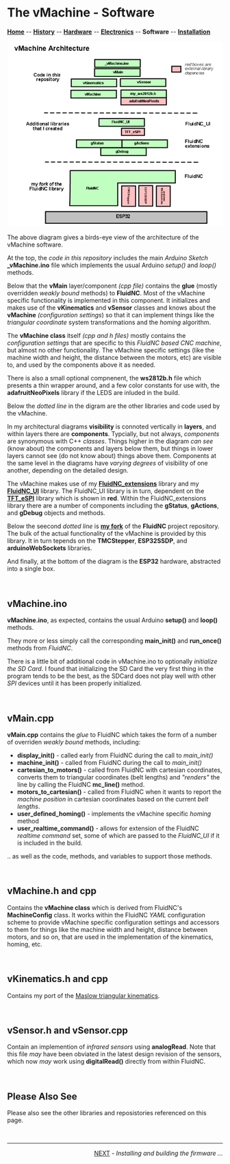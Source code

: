 # The vMachine - Software

**[Home](readme.md)** --
**[History](history.md)** --
**[Hardware](hardware.md)** --
**[Electronics](electronics.md)** --
**Software** --
**[Installation](installation.md)**

![vMachine_architecture.png](images/vMachine_architecture.png)

The above diagram gives a birds-eye view of the architecture of the
vMachine software.

At the top, the *code in this repository* includes
the main *Arduino Sketch* **_vMachine.ino** file which
implements the usual Arduino *setup()* and *loop()* methods.

Below that the **vMain** layer/component *(cpp file)* contains the
**glue** (mostly overridden *weakly bound* methods) to **FluidNC**.
Most of the vMachine specific functionality is implemented in this
component.  It initializes and makes use of the **vKinematics** and
**vSensor** classes and knows about the **vMachine** *(configuration
settings*) so that it can implement things like the *triangular
coordinate* system transformations and the *homing* algorithm.

The **vMachine class** itself *(cpp and h files)* mostly contains
the *configuration settings* that are specific to this
*FluidNC based CNC machine*, but almost no other functionality.
The vMachine specific settings (like the machine width and height,
the distance between the motors, etc)
are visible to, and used by the components above it as needed.

There is also a small optional compnenent, the **ws2812b.h** file which
presents a thin wrapper around, and a few color constants for use
with, the **adafruitNeoPixels** library if the LEDS are inluded
in the build.

Below the *dotted line* in the digram are the other libraries and
code used by the vMachine.

In my architectural diagrams **visibility**
is connoted vertically in **layers**, and within layers there are
**components**. Typcially, but not always, *components* are synonymous
with C++ *classes*.
Things higher in the diagram *can see* (know about) the components and
layers below them, but things in lower layers cannot see (do not know about)
things above them.  Components at the same level in the diagrams have *varying
degrees* of visibility of one another, depending on the detailed design.

The vMachine makes use of my
[**FluidNC_extensions**](https://github.com/phorton1/Arduino-libraries-FluidNC_extensions)
library and my
[**FluidNC_UI**](https://github.com/phorton1/Arduino-libraries-FluidNC_UI)
library.  The FluidNC_UI library is in turn, dependent on the
[**TFT_eSPI**](https://github.com/phorton1/Arduino-libraries-TFT_eSPI)
library which is shown in **red**.
Within the FluidNC_extensions library there are a number
of components including the **gStatus**, **gActions**, and **gDebug**
objects and methods.

Below the seecond *dotted line* is
[**my fork**](https://github.com/phorton1/Arduino-libraries-FluidNC)
of the **FluidNC** project
repository.  The bulk of the actual functionality of the vMachine is
provided by this library.  It in turn tepends on the **TMCStepper**,
**ESP32SSDP**, and **arduinoWebSockets** libraries.


And finally, at the bottom of the diagram is the **ESP32** hardware,
abstracted into a single box.

<br>

## vMachine.ino

**vMachine.ino**, as expected, contains the usual Arduino **setup()**
and **loop()** methods.

They more or less simply call the corresponding
**main_init()** and **run_once()** methods from *FluidNC*.

There is a little bit of additional code in vMachine.ino to
optionally *initialize the SD Card*.  I found that initializing
the SD Card the very first thing in the program tends to be
the best, as the SDCard does not play well with other *SPI*
devices until it has been properly initialized.

<br>

## vMain.cpp

**vMain.cpp** contains the *glue* to FluidNC which takes the form
of a number of overriden *weakly bound* methods, including:

- **display_init()** - called early from FluidNC during the call to *main_init()*
- **machine_init()** - called from FluidNC during the call to *main_init()*
- **cartesian_to_motors()** - called from FluidNC with cartesian coordinates,
converts them to triangular coordinates (belt lengths) and *"renders"* the line
by calling the FluidNC **mc_line()** method.
- **motors_to_cartesian()** - called from FluidNC when it wants to report the
*machine position* in cartesian coordinates based on the current *belt lengths*.
- **user_defined_homing()** - implements the vMachine specific *homing* method
- **user_realtime_command()** - allows for extension of the FluidNC *realtime
command* set, some of which are passed to the *FluidNC_UI* if it is included
in the build.

.. as well as the code, methods, and variables to support those methods.


<br>

## vMachine.h and cpp

Contains the **vMachine class** which is derived from FluidNC's
**MachineConfig** class.  It works within the FluidNC *YAML*
configuration scheme to provide vMachine specific configuration
settings and accessors to them for things like the machine
width and height, distance between motors, and so on, that
are used in the implementation of the kinematics, homing, etc.


<br>

## vKinematics.h and cpp

Contains my port of the
[Maslow triangular kinematics](https://github.com/MaslowCNC/Firmware/blob/master/cnc_ctrl_v1/Kinematics.cpp).

<br>

## vSensor.h and vSensor.cpp

Contain an implemention of *infrared sensors* using
**analogRead**.  Note that this file *may* have been
obviated in the latest design revision of the sensors,
which now *may* work using **digitalRead()** directly
from within FluidNC.

<br>

## Please Also See

Please also see the other libraries and reposistories referenced on this page.



<br>
<hr>
<div style="text-align: right">
<a href='installation.md'>NEXT</a><i> - Installing and building the firmware ...</i>
</div>
